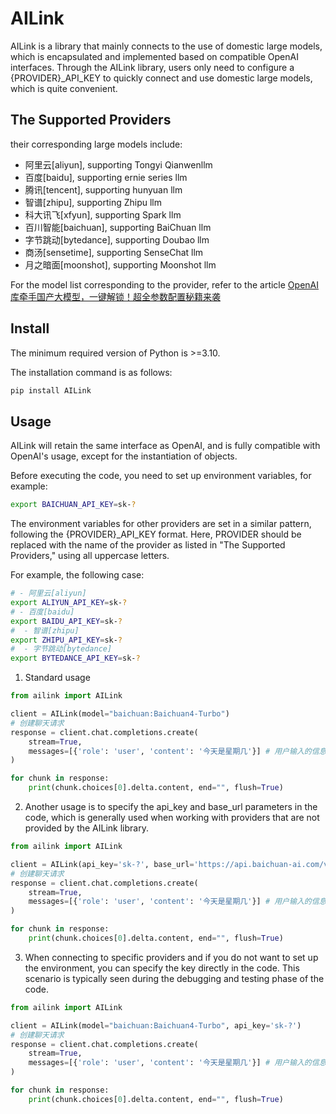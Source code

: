 # AILink

AILink is a library that mainly connects to the use of domestic large models, which is encapsulated and implemented based on compatible OpenAI interfaces. Through the AILink library, users only need to configure a {PROVIDER}_API_KEY to quickly connect and use domestic large models, which is quite convenient.

## The Supported Providers
their corresponding large models include:
 - 阿里云[aliyun], supporting Tongyi Qianwenllm
 - 百度[baidu], supporting ernie series llm
 - 腾讯[tencent], supporting hunyuan llm
 - 智谱[zhipu], supporting Zhipu llm
 - 科大讯飞[xfyun], supporting Spark llm
 - 百川智能[baichuan], supporting BaiChuan llm
 - 字节跳动[bytedance], supporting Doubao llm
 - 商汤[sensetime], supporting SenseChat llm
 - 月之暗面[moonshot], supporting Moonshot llm

For the model list corresponding to the provider, refer to the article [OpenAI库牵手国产大模型，一键解锁！超全参数配置秘籍来袭](https://mp.weixin.qq.com/s/S2A7FXp2znq1oIX41U9sjg)

## Install

The minimum required version of Python is >=3.10.

The installation command is as follows:
```bash
pip install AILink
```

## Usage

AILink will retain the same interface as OpenAI, and is fully compatible with OpenAI's usage, except for the instantiation of objects.

Before executing the code, you need to set up environment variables, for example:
```bash
export BAICHUAN_API_KEY=sk-?
```
The environment variables for other providers are set in a similar pattern, following the {PROVIDER}_API_KEY format. Here, PROVIDER should be replaced with the name of the provider as listed in "The Supported Providers," using all uppercase letters.

For example, the following case:
```bash
# - 阿里云[aliyun]
export ALIYUN_API_KEY=sk-?
# - 百度[baidu]
export BAIDU_API_KEY=sk-?
#  - 智谱[zhipu]
export ZHIPU_API_KEY=sk-?
#  - 字节跳动[bytedance]
export BYTEDANCE_API_KEY=sk-?
```

1. Standard usage

```python
from ailink import AILink

client = AILink(model="baichuan:Baichuan4-Turbo")
# 创建聊天请求
response = client.chat.completions.create(
    stream=True,
    messages=[{'role': 'user', 'content': '今天是星期几'}] # 用户输入的信息
)

for chunk in response:
    print(chunk.choices[0].delta.content, end="", flush=True)
```

2. Another usage is to specify the api_key and base_url parameters in the code, which is generally used when working with providers that are not provided by the AILink library.

```python
from ailink import AILink

client = AILink(api_key='sk-?', base_url='https://api.baichuan-ai.com/v1')
# 创建聊天请求
response = client.chat.completions.create(
    stream=True,
    messages=[{'role': 'user', 'content': '今天是星期几'}] # 用户输入的信息
)

for chunk in response:
    print(chunk.choices[0].delta.content, end="", flush=True)
```

3. When connecting to specific providers and if you do not want to set up the environment, you can specify the key directly in the code. This scenario is typically seen during the debugging and testing phase of the code.

```python
from ailink import AILink

client = AILink(model="baichuan:Baichuan4-Turbo", api_key='sk-?')
# 创建聊天请求
response = client.chat.completions.create(
    stream=True,
    messages=[{'role': 'user', 'content': '今天是星期几'}] # 用户输入的信息
)

for chunk in response:
    print(chunk.choices[0].delta.content, end="", flush=True)
```
